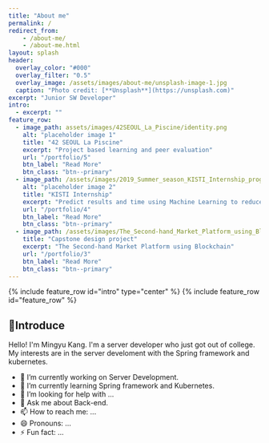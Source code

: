 ```yaml
---
title: "About me"
permalink: /
redirect_from:
    - /about-me/
    - /about-me.html
layout: splash
header:
  overlay_color: "#000"
  overlay_filter: "0.5"
  overlay_image: /assets/images/about-me/unsplash-image-1.jpg
  caption: "Photo credit: [**Unsplash**](https://unsplash.com)"
excerpt: "Junior SW Developer"
intro:
  - excerpt: ""
feature_row:
  - image_path: assets/images/42SEOUL_La_Piscine/identity.png
    alt: "placeholder image 1"
    title: "42 SEOUL La Piscine"
    excerpt: "Project based learning and peer evaluation"
    url: "/portfolio/5"
    btn_label: "Read More"
    btn_class: "btn--primary"
  - image_path: /assets/images/2019_Summer_season_KISTI_Internship_program/identity.jpg
    alt: "placeholder image 2"
    title: "KISTI Internship"
    excerpt: "Predict results and time using Machine Learning to reduce simulation costs"
    url: "/portfolio/4"
    btn_label: "Read More"
    btn_class: "btn--primary"
  - image_path: /assets/images/The_Second-hand_Market_Platform_using_Blockchain/identity.jpg
    title: "Capstone design project"
    excerpt: "The Second-hand Market Platform using Blockchain"
    url: "/portfolio/3"
    btn_label: "Read More"
    btn_class: "btn--primary"
---
```


{% include feature_row id="intro" type="center" %}
{% include feature_row id="feature_row" %}

## 📎Introduce

Hello! I'm Mingyu Kang.
I'm a server developer who just got out of college.
My interests are in the server develoment with the Spring framework and kubernetes.

- 🔭 I’m currently working on Server Development.
- 🌱 I’m currently learning Spring framework and Kubernetes.
- 🤔 I’m looking for help with ...
- 💬 Ask me about Back-end.
- 📫 How to reach me: ...
- 😄 Pronouns: ...
- ⚡ Fun fact: ...